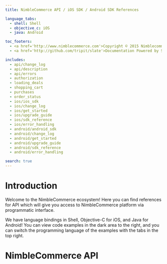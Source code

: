 ```yaml
---
title: NimbleCommerce API / iOS SDK / Android SDK References

language_tabs:
  - shell: Shell
  - objective_c: iOS
  - java: Android

toc_footers:
  - <a href='http://www.nimblecommerce.com'>Copyright © 2015 Nimblecommerce</a>
  - <a href='http://github.com/tripit/slate'>Documentation Powered by Slate</a>

includes:
  - api/change_log
  - api/description
  - api/errors
  - authorization
  - loading_deals
  - shopping_cart
  - purchases
  - order_status
  - ios/ios_sdk
  - ios/change_log
  - ios/get_started
  - ios/upgrade_guide
  - ios/sdk_reference
  - ios/error_handling
  - android/android_sdk
  - android/change_log
  - android/get_started
  - android/upgrade_guide
  - android/sdk_reference
  - android/error_handling

search: true
---
```


# Introduction

Welcome to the NimbleCommerce ecosystem! Here you can find references for API which will give you access to NimbleCommerce platform via programmatic interface.

We have language bindings in Shell, Objective-C for iOS, and Java for Android! You can view code examples in the dark area to the right, and you can switch the programming language of the examples with the tabs in the top right.

# NimbleCommerce API